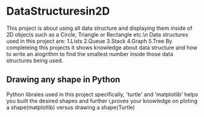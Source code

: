 # DataStructuresin2D
This project is about using all data structure and displaying them inside of 2D objects such as a Circle, Triangle or Rectangle etc.\n
Data structures used in this project are:
    1.Lists
    2.Queue
    3.Stack
    4.Graph
    5.Tree
By completeing this projects it shows knowledge about data structure and how to write an alogrithm to find the smallest number inside those data structures being used.

## Drawing any shape in Python
Python libraies used in this project specifically, 'turtle' and 'matplotlib' helps you built the desired shapes and further i,proves your knowledge on ploting a shape(matplotlib) versus drawing a shape(Turtle)

